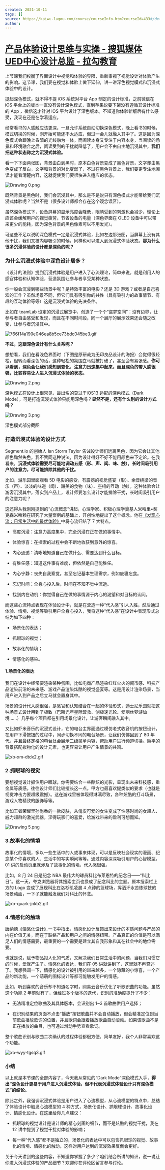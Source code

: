 ```yaml
---
created: 2021-10-11
tags: []
source: https://kaiwu.lagou.com/course/courseInfo.htm?courseId=433#/detail/pc?id=4448
author: 
---
```


# [产品体验设计思维与实操 - 搜狐媒体UED中心设计总监 - 拉勾教育](https://kaiwu.lagou.com/course/courseInfo.htm?courseId=433#/detail/pc?id=4448)


上节课我们权衡了界面设计中视觉和体验的界限，重新审视了视觉设计对体验产生的影响。这节课，我们要在视觉和体验上做下延伸，讲一讲深色视觉模式和沉浸式体验中的设计。

提起深色模式，就不得不提 iOS 系统对平台 App 制定的设计标准，之前微信在 iOS 平台上的版本一直没有设计深色模式，直到苹果说要下架没有遵循其设计标准的 App ，微信这才针对 iOS 平台设计了深色版本。不知道你体验新版后有什么感受，我现在还是在学着适应。

经常看书的人感触应该更深，一旦允许系统自动切换深色模式，晚上看书的时候，模式切换的时候，刚开始可能还不太适应，但过一会儿就融入其中了。这是因为深色模式会跟晚上昏暗的光线融为一体，而阅读本身又专注于内容本身，当阅读的场景和环境融合之后，阅读受到的干扰就降低了，用户会不由自主地沉浸其中，**我们把这种状态称之为沉浸式体验。**

看一下下面两张图，背景由白到黑时，原本白色背景变成了黑色背景，文字却由黑色变成了反白，文字和背景的对比变弱了，不过在黑色背景上，我们要更专注地阅读才能看清楚内容，这就促使我们要很快进入适应的状态。

![Drawing 0.png](https://s0.lgstatic.com/i/image/M00/53/99/CgqCHl9oVsSANGhVAAXs-j_RS3E857.png)

既然背景是黑色时，我们会沉浸其中，那么是不是说只有深色模式才能带给我们沉浸式体验呢？当然不是（很多设计师都会存在这个观念误区）。

虽然深色模式下，设备屏幕的显示亮度会降低，眼睛受到的刺激也会减少，理论上应该会缓解用户的视觉疲劳，节省设备的电量（深色界面在 OLED 设备中可以带来更少的能耗，因为深色背景的黑色像素可以不用发光）。

可这些不足以说明深色模式一定是沉浸式体验，比如左边那张图，当屏幕上没有其他干扰，我们又被内容吸引的时候，同样也可以进入到沉浸式体验状态。**那为什么很多沉浸体验的设计都是深色的呢？**

### 为什么沉浸式体验中深色设计居多？

《设计的法则》提到沉浸式体验是用户进入了心流理论，简单来说，就是利用人的感官体验和认知体验，营造氛围让参与者享受某种状态。

你一般会沉浸到哪些场景中呢？是特效丰富的电影？还是 3D 游戏？或者是自己喜欢的工作？虽然场景不同，但它们具有吸引你的共性（具有吸引力的故事情节、有趣的互动体验等等）这是沉浸式体验的先决条件。

比如在 teamLab 设定的沉浸式展览中，创造了一个个“盗梦空间”：没有边界，让参与者自由感受和发现，而且在不同时间段，同一个展厅的展示效果还会随之改变，让参与者沉浸其中。

![766f14a190e046ea8b5ce73bdc045be3.gif](https://s0.lgstatic.com/i/image/M00/53/90/Ciqc1F9oV6WAd4WuABUdZvwOJUY764.gif)

**不过，这跟深色设计有什么关系呢？**

想想看，我们在看浅色界面时（下图是原研哉为无印良品设计的海报）会觉得很轻松，但转而看深色的话，这种轻松的氛围立马就被打破了，甚至会有紧张感。**你可以看到，深色会让我们感知到变化，注意力迅速集中起来，而且深色的带入感很强，比较容易让人进入沉浸式体验的状态。**

![Drawing 2.png](https://s0.lgstatic.com/i/image/M00/53/9A/CgqCHl9oVu6ABmerAA3nUrT_T_U275.png)

深色模式在设计上很常见，最出名的莫过于iOS13 适配的深色模式（Dark Mode），可是打造沉浸式体验只能用深色吗？**显然不是，还有什么别的设计方式吗？**

![Drawing 3.png](https://s0.lgstatic.com/i/image/M00/53/9A/CgqCHl9oVyiAeCboAANHKziy0GY155.png)

深色模式部分截图

### 打造沉浸式体验的设计方式

Segment.io 的创始人 Ian Storm Taylor 告诫设计师们远离黑色，因为它会让其他颜色黯然失色。我不赞同这种说法，因为设计得好不好不能用颜色来下定论。在我看来，**沉浸式体验需要尽可能地调动五感（形、声、闻、味、触），长时间吸引用户的注意力，尽可能排除其他的干扰。**

比如，游乐园里面观看 5D 电影的感受，有震撼的视觉盛宴（形）、余音绕梁的音乐（声）、淡淡的味道（闻）、甜美的食物（味）、座椅的互动（触），这种体验会让游客沉浸其中，落实到产品上，设计师要怎么设计才能排除干扰，长时间吸引用户的注意力呢？

这还得从我刚刚提到的“心流概念”讲起，心理学家、积极心理学奠基人米哈里•契克森米哈赖在研究了大量案例的基础上，开创性地提出了这个概念。他在[《发现心流：日常生活中的最优体验》](https://book.douban.com/subject/27619988/)中将心流归结了 7 大特点。

-   高度沉浸：注意力高度集中，完全沉浸在正在做的事情中。
    
-   体验惊喜：在探索的过程中会不断地收获到意外的惊喜。
    
-   内心通透：清晰地知道自己在做什么、需要达到什么目标。
    
-   有胜任感：知道这件事有难度，但依然是自己能胜任。
    
-   内心宁静：丧失自我察觉，甚至忘记基本生理需求，例如废寝忘食。
    
-   忘记时间：全身心投入后，时间在不知不觉中流逝。
    
-   找到内在动机：你觉得自己在做的事情源于内心的渴望和对目标的认同。
    

而这些心流特点表现在体验设计中，就是在营造一种“代入感”引人入胜，然后通过体验、情境、视觉等吸引用户全身心投入，我将这种“代入感”在设计中表现形式总结为如下四种：

-   场景化的表达；
    
-   抓眼球的视觉；
    
-   故事化的情境；
    
-   情感化的感染。
    

#### 1.场景化的表达

我们在设计中经常要渲染某种氛围，比如电商产品渲染红红火火的闹市感、科技产品渲染前沿的未来感、游戏产品渲染炫酷的视觉盛宴等。这是用设计渲染场景，当用户进入到产品之后立马就会置身其中。

场景的设计代入感很强，是感官和认知结合在一起的体验形式，迪士尼乐园就把这种场景式设计用到了极致（巴斯光年星际营救、创极速光轮、爱丽丝梦游仙境……）几乎每个项目都在引用场景化设计，让游客瞬间融入其中。

又比如虾米音乐的沉浸式设计，它的电台主界面通过模仿老式收音机的按钮设计，在用户下滑按钮的过程中，同步切换不同的电台场景，让我们仿佛回到了 80 年代。并且最终定格的电台处会展示二级菜单内容，帮助用户进行频道切换。扁平的背景搭配拟物化的设计元素，也更容易让用户产生情景的共鸣。

![xb-xm-dtdx2.gif](https://s0.lgstatic.com/i/image/M00/53/90/Ciqc1F9oV7aAAu8zABYUPdTQFJA638.gif)

### 2.抓眼球的视觉

要想视觉设计抓住用户眼球，你需要结合一些酷炫的光影，呈现出未来科技感，重金属等质感。往往设计师们比较擅长这一点，甲方也最喜欢提类似的要求（也就是视觉冲击力要超级震撼）。这在游戏里被体现得淋漓尽致，各种炫酷的打斗场景，游戏人物精致的服饰等等。

比如王者荣耀里孙尚香的一款皮肤，从俏皮可爱的女生变成了性感时尚的女超人、威力超群的激光武器，深得玩家们的喜爱，给游戏带来的盈利可想而知。

![Drawing 5.png](https://s0.lgstatic.com/i/image/M00/53/91/Ciqc1F9oV-SAXIyVAEzpttTm9Og887.png)

### 3.故事化的情境

故事化的情境，多以一些生活中的人或事来体现，可以是反映社会现实的漫画、纪念某个你喜欢的人、生活中的写实瞬间等等。通过内容深深吸引用户的心智模型。01 讲的启动页里就涉及了故事化的情境，代入感很强。

比如，8 月 24 日是纪念 NBA 最伟大的球员科比布莱恩特的纪念日——“科比日”。这一天，夸克浏览器将其搜索主页也换成了纪念科比的主题。原本搜索栏上方的 Logo 变成了展现科比在洛杉矶凌晨 4 点钟的篮球场，挥洒汗水苦练球技的场景动画，一下子就能触发我们对科比的怀念。

![xb-quark-jnkb2.gif](https://s0.lgstatic.com/i/image/M00/53/9C/CgqCHl9oV_WAdQ22ABUhegSBrLU700.gif)

### 4.情感化的触动

唐纳德[《情感化设计》](https://book.douban.com/subject/1314262/)一书中指出，情感化设计反馈出来设计的本质问题与产品的内在价值无关，而在于联络产品和用户之间的情感纽带。产品真正的价值是可以满足人们的情感需要，最重要的一个需要是建立其自我形象和其在社会中的地位需要。

也就是说，赋予物品拟人化的气质，又解决我们日常生活中的问题，当我们习惯它的时候，爱就产生了。情感化的表达，我们在 05 讲就讲到了，这里就不再赘述了。我想强调一下，情感化的设计被引用的越来越多，一个隐藏的小惊喜，一个产品的新功能，一个萌萌的图标设计等都可能触发用户的情感。

比如，听到喜欢的音乐却不知道名字时，网易云音乐优化了听歌识曲的功能。虽然这个功能 2 年前就有了，但经过多个版本的迭代，识别的准确度提升了不少：

-   无法精准定位歌曲及其具体版本，会识别出 1~3 首歌曲供用户选择；
    
-   在识别结果的页面不点击“播放”按钮歌曲并不会自动播放，但会精准定位到当前歌曲播放歌词的位置，并且歌词会跟着播放歌曲自动滚动。如果该歌曲不是正在播放的曲目，也可通过滑动手势查看歌词。
    

整个歌曲识别与歌曲二次确认的过程体验都很方便，简单友好，我个人非常喜欢这个功能。

![xb-wyy-tgsq3.gif](https://s0.lgstatic.com/i/image/M00/53/9D/CgqCHl9oWH-AWEdNACPA_zsjlhY686.gif)

### 小结

以上就是本节课的全部内容了，今天我从常见的“Dark Mode”深色模式入手，**得出“深色设计更易于用户进入沉浸式体验，但不代表沉浸式体验设计只有深色模式”的结论。**

除此之外，我强调沉浸式体验是用户进入了心流模型，从心流模型的特点中，总结了体验设计中触发心流模型的 4 种方式，场景化设计、抓眼球设计、故事化设计、情感化设计。在这里给你几点建议：

-   抓眼球的视觉设计是设计师的精心刻画的细节，而不是炫酷的视觉干扰，我在 12 讲中提到了视觉干扰对体验的影响；
    
-   每一种“代入感”都不是独立的，场景化的表达中可以包含抓眼球的视觉、故事化的情境、情感化的触动，这样对用户达到的沉浸效果反倒会更好。
    

关于今天讲到的这些内容，不知道你掌握了多少？咱们结合所讲的知识，说一说让你进入沉浸式体验的产品细节？欢迎你在评论区留言参与讨论。
